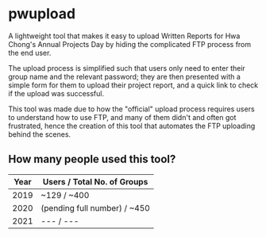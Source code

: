 # pwupload

A lightweight tool that makes it easy to upload Written Reports for Hwa Chong's Annual Projects Day by hiding the complicated FTP process from the end user.

The upload process is simplified such that users only need to enter their group name and the relevant password; they are then presented with a simple form for them to upload their project report, and a quick link to check if the upload was successful.

This tool was made due to how the "official" upload process requires users to understand how to use FTP, and many of them didn't and often got frustrated, hence the creation of this tool that automates the FTP uploading behind the scenes.

## How many people used this tool?

| Year | Users / Total No. of Groups           |
|------|---------------------------------------|
| 2019 | ~129 / ~400                           |
| 2020 | (pending full number) / ~450          |
| 2021 | --- / ---                             |
